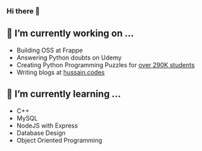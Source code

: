 ### Hi there 👋

<!--
**NagariaHussain/NagariaHussain** is a ✨ _special_ ✨ repository because its `README.md` (this file) appears on your GitHub profile.

Here are some ideas to get you started:

- 🔭 I’m currently working on ...
- 🌱 I’m currently learning ...
- 👯 I’m looking to collaborate on ...
- 🤔 I’m looking for help with ...
- 💬 Ask me about ...
- 📫 How to reach me: ...
- 😄 Pronouns: ...
- ⚡ Fun fact: ...
-->

## 🔭 I’m currently working on ...

* Building OSS at Frappe
* Answering Python doubts on Udemy
* Creating Python Programming Puzzles for [over 290K students](https://www.udemy.com/course/python-the-complete-python-developer-course/)
* Writing blogs at [hussain.codes](https://hussain.codes)

## 🌱 I’m currently learning ...

* C++
* MySQL
* NodeJS with Express
* Database Design
* Object Oriented Programming
